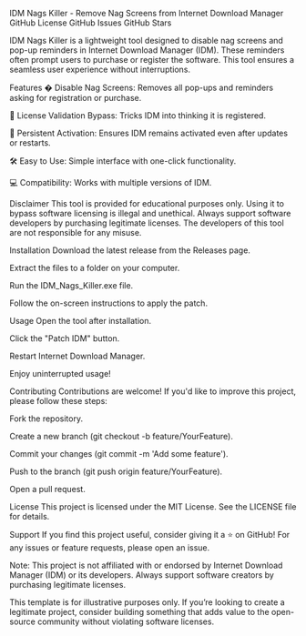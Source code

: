 IDM Nags Killer - Remove Nag Screens from Internet Download Manager
GitHub License
GitHub Issues
GitHub Stars

IDM Nags Killer is a lightweight tool designed to disable nag screens and pop-up reminders in Internet Download Manager (IDM). These reminders often prompt users to purchase or register the software. This tool ensures a seamless user experience without interruptions.

Features
� Disable Nag Screens: Removes all pop-ups and reminders asking for registration or purchase.

🔑 License Validation Bypass: Tricks IDM into thinking it is registered.

🔄 Persistent Activation: Ensures IDM remains activated even after updates or restarts.

🛠️ Easy to Use: Simple interface with one-click functionality.

💻 Compatibility: Works with multiple versions of IDM.

Disclaimer
This tool is provided for educational purposes only. Using it to bypass software licensing is illegal and unethical. Always support software developers by purchasing legitimate licenses. The developers of this tool are not responsible for any misuse.

Installation
Download the latest release from the Releases page.

Extract the files to a folder on your computer.

Run the IDM_Nags_Killer.exe file.

Follow the on-screen instructions to apply the patch.

Usage
Open the tool after installation.

Click the "Patch IDM" button.

Restart Internet Download Manager.

Enjoy uninterrupted usage!

Contributing
Contributions are welcome! If you'd like to improve this project, please follow these steps:

Fork the repository.

Create a new branch (git checkout -b feature/YourFeature).

Commit your changes (git commit -m 'Add some feature').

Push to the branch (git push origin feature/YourFeature).

Open a pull request.

License
This project is licensed under the MIT License. See the LICENSE file for details.

Support
If you find this project useful, consider giving it a ⭐ on GitHub! For any issues or feature requests, please open an issue.

Note: This project is not affiliated with or endorsed by Internet Download Manager (IDM) or its developers. Always support software creators by purchasing legitimate licenses.

This template is for illustrative purposes only. If you’re looking to create a legitimate project, consider building something that adds value to the open-source community without violating software licenses.

